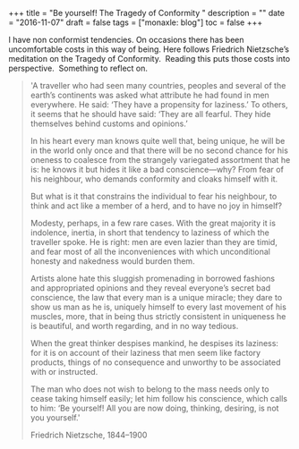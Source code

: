 +++
title = "Be yourself! The Tragedy of Conformity "
description = ""
date = "2016-11-07"
draft = false
tags = ["monaxle: blog"]
toc = false
+++

I have non conformist tendencies. On occasions there has been uncomfortable costs in this way of being. Here follows Friedrich Nietzsche’s meditation on the Tragedy of Conformity.  Reading this puts those costs into perspective.  Something to reflect on. 

> 'A traveller who had seen many countries, peoples and several of the earth’s continents was asked what attribute he had found in men everywhere. He said: ‘They have a propensity for laziness.’ To others, it seems that he should have said: ‘They are all fearful. They hide themselves behind customs and opinions.’
> 
> In his heart every man knows quite well that, being unique, he will be in the world only once and that there will be no second chance for his oneness to coalesce from the strangely variegated assortment that he is: he knows it but hides it like a bad conscience—why? From fear of his neighbour, who demands conformity and cloaks himself with it.
> 
> But what is it that constrains the individual to fear his neighbour, to think and act like a member of a herd, and to have no joy in himself?
> 
> Modesty, perhaps, in a few rare cases. With the great majority it is indolence, inertia, in short that tendency to laziness of which the traveller spoke. He is right: men are even lazier than they are timid, and fear most of all the inconveniences with which unconditional honesty and nakedness would burden them.
> 
> Artists alone hate this sluggish promenading in borrowed fashions and appropriated opinions and they reveal everyone’s secret bad conscience, the law that every man is a unique miracle; they dare to show us man as he is, uniquely himself to every last movement of his muscles, more, that in being thus strictly consistent in uniqueness he is beautiful, and worth regarding, and in no way tedious.
> 
> When the great thinker despises mankind, he despises its laziness: for it is on account of their laziness that men seem like factory products, things of no consequence and unworthy to be associated with or instructed.
> 
> The man who does not wish to belong to the mass needs only to cease taking himself easily; let him follow his conscience, which calls to him: ‘Be yourself! All you are now doing, thinking, desiring, is not you yourself.' 
> 
> Friedrich Nietzsche, 1844–1900